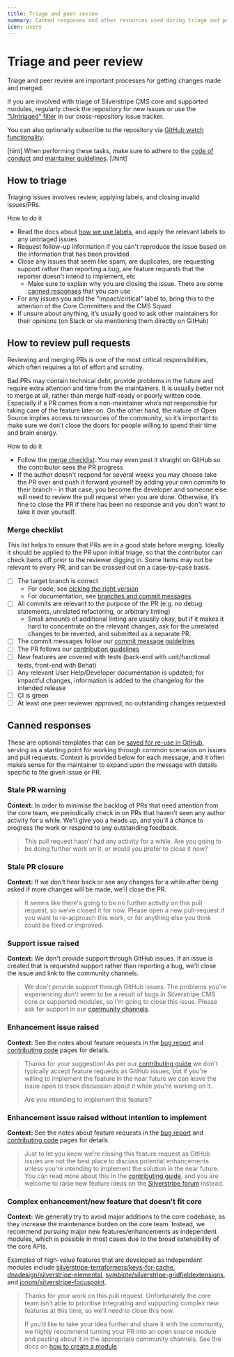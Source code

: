 ```yaml
---
title: Triage and peer review
summary: Canned responses and other resources used during triage and peer review
icon: users
---
```


# Triage and peer review

Triage and peer review are important processes for getting changes made and merged.

If you are involved with triage of Silverstripe CMS core and supported modules, regularly check the repository for new issues or use the ["Untriaged" filter](https://silverstripe-github-issues.now.sh/?mode=untriaged) in our cross-repository issue tracker.

You can also optionally subscribe to the repository via [GitHub watch functionality](https://docs.github.com/en/account-and-profile/managing-subscriptions-and-notifications-on-github/setting-up-notifications/configuring-notifications#configuring-your-watch-settings-for-an-individual-repository).

[hint]
When performing these tasks, make sure to adhere to the [code of conduct](/project_governance/code_of_conduct/) and [maintainer guidelines](/project_governance/maintainer_guidelines/#guidelines).
[/hint]

## How to triage

Triaging issues involves review, applying labels, and closing invalid issues/PRs.

How to do it

- Read the docs about [how we use labels](./issues_and_bugs/#labels), and apply the relevant labels to any untriaged issues
- Request follow-up information if you can't reproduce the issue based on the information that has been provided
- Close any issues that seem like spam, are duplicates, are requesting support rather than reporting a bug, are feature requests that the reporter doesn't intend to implement, etc
  - Make sure to explain why you are closing the issue. There are some [canned responses](#canned-responses) that you can use
- For any issues you add the "impact/critical" label to, bring this to the attention of the Core Committers and the CMS Squad
- If unsure about anything, it’s usually good to ask other maintainers for their opinions (on Slack or via mentioning them directly on GitHub)

## How to review pull requests

Reviewing and merging PRs is one of the most critical responsibilities, which often requires a lot of effort and scrutiny.

Bad PRs may contain technical debt, provide problems in the future and require extra attention and time from the maintainers. It is usually better not to merge at all, rather than merge half-ready or poorly written code. Especially if a PR comes from a non-maintainer who’s not responsible for taking care of the feature later on. On the other hand, the nature of Open Source implies access to resources of the community, so it’s important to make sure we don’t close the doors for people willing to spend their time and brain energy.

How to do it

- Follow the [merge checklist](#merge-checklist). You may even post it straight on GitHub so the contributor sees the PR progress
- If the author doesn't respond for several weeks you may choose take the PR over and push it forward yourself by adding your own commits to their branch - in that case, you become the developer and someone else will need to review the pull request when you are done. Otherwise, it’s fine to close the PR if there has been no response and you don't want to take it over yourself.

### Merge checklist

This list helps to ensure that PRs are in a good state before merging. Ideally it should be applied to the PR upon
initial triage, so that the contributor can check items off prior to the reviewer digging in. Some items may not be
relevant to every PR, and can be crossed out on a case-by-case basis.

- [ ] The target branch is correct
  - For code, see [picking the right version](./code/#picking-the-right-version)
  - For documentation, see [branches and commit messages](./documentation#branches-and-commit-messages).
- [ ] All commits are relevant to the purpose of the PR (e.g. no debug statements, unrelated refactoring, or arbitrary linting)
  - Small amounts of additional linting are usually okay, but if it makes it hard to concentrate on the relevant
    changes, ask for the unrelated changes to be reverted, and submitted as a separate PR.
- [ ] The commit messages follow our [commit message guidelines](./code/#commit-messages)
- [ ] The PR follows our [contribution guidelines](./code/)
- [ ] New features are covered with tests (back-end with unit/functional tests, front-end with Behat)
- [ ] Any relevant User Help/Developer documentation is updated; for impactful changes, information is added to the
  changelog for the intended release
- [ ] CI is green
- [ ] At least one peer reviewer approved; no outstanding changes requested

## Canned responses

These are optional templates that can be [saved for re-use in GitHub](https://docs.github.com/en/github/writing-on-github/working-with-saved-replies),
serving as a starting point for working through common scenarios on issues and pull requests. Context is provided
below for each message, and it often makes sense for the maintainer to
expand upon the message with details specific to the given issue or PR.

### Stale PR warning

**Context:** In order to minimise the backlog of PRs that need attention from the core team, we periodically check in
on PRs that haven't seen any author activity for a while. We'll give you a heads up, and you'll a chance to
progress the work or respond to any outstanding feedback.

> This pull request hasn't had any activity for a while. Are you going to be doing further work on it, or would you
> prefer to close it now?

### Stale PR closure

**Context:** If we don't hear back or see any changes for a while after being asked if more changes will be made, we'll close the PR.

> It seems like there's going to be no further activity on this pull request, so we’ve closed it for now. Please open a
> new pull-request if you want to re-approach this work, or for anything else you think could be fixed or improved.

### Support issue raised

**Context:** We don't provide support through GitHub issues. If an issue is created that is requested support rather than reporting a bug, we'll close the issue and link to the community channels.

> We don't provide support through GitHub issues. The problems you're experiencing don't seem to be a result of bugs in Silverstripe CMS core or supported modules, so
> I'm going to close this issue. Please ask for support in our [community channels](https://www.silverstripe.org/community).

### Enhancement issue raised

**Context:** See the notes about feature requests in the [bug report](./issues_and_bugs/#feature-requests) and [contributing code](./code/#make-or-find-a-github-issue) pages for details.

> Thanks for your suggestion! As per our [contributing guide](./issues_and_bugs/#feature-requests) we don't typically
> accept feature requests as GitHub issues, but if you're willing to implement the feature in the near future we can
> leave the issue open to track discussion about it while you're working on it.
>
> Are you intending to implement this feature?

### Enhancement issue raised without intention to implement

**Context:** See the notes about feature requests in the [bug report](./issues_and_bugs/#feature-requests) and [contributing code](./code/#make-or-find-a-github-issue) pages for details.

> Just to let you know we're closing this feature request as GitHub issues are not the best
> place to discuss potential enhancements unless you're intending to implement the solution in the near future.
> You can read more about this in the [contributing guide](./issues_and_bugs/#feature-requests),
> and you are welcome to raise new feature ideas on the [Silverstripe forum](https://forum.silverstripe.org/c/feature-ideas)
> instead.

### Complex enhancement/new feature that doesn't fit core

**Context:** We generally try to avoid major additions to the core codebase, as they increase the maintenance burden
on the core team. Instead, we recommend pursuing major new features/enhancements as independent modules, which is
possible in most cases due to the broad extensibility of the core APIs.

Examples of high-value features that are developed as independent modules include
[silverstripe-terraformers/keys-for-cache](https://github.com/silverstripe-terraformers/keys-for-cache),
[dnadesign/silverstripe-elemental](https://github.com/silverstripe/silverstripe-elemental),
[symbiote/silverstripe-gridfieldextensions](https://github.com/symbiote/silverstripe-gridfieldextensions),
and [jonom/silverstripe-focuspoint](https://github.com/jonom/silverstripe-focuspoint).

> Thanks for your work on this pull request. Unfortunately the core team isn't able to prioritise integrating and
> supporting complex new features at this time, so we’ll need to close this now.
>
> If you’d like to take your idea further and share it with the community, we highly recommend turning your PR into an
> open source module and posting about it in the appropriate community channels. See the docs on
> [how to create a module](/developer_guides/extending/modules/#create).
